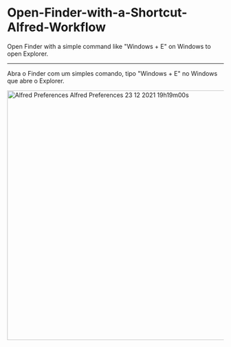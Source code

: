 # Open-Finder-with-a-Shortcut-Alfred-Workflow
Open Finder with a simple command like "Windows + E" on Windows to open Explorer.

---
Abra o Finder com um simples comando, tipo "Windows + E" no Windows que abre o Explorer.


<img width="580" alt="Alfred Preferences  Alfred Preferences  23 12 2021  19h19m00s" src="https://user-images.githubusercontent.com/7749461/147295985-35c68935-67f5-4775-a05c-a13e7521e644.png">
